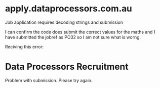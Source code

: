 apply.dataprocessors.com.au
===========================

Job application requires decoding strings and submission


I can confirm the code does submit the correct values for the maths and I have submitted the jobref as PO32 so I am not sure what is worng.

Reciving this error:

<html>
  <head>
    <title>Data Processors Recruitment</title>
  </head>
  <body>
  <h1>Data Processors Recruitment</h1><p>Problem with submission. Please try again.</p></body>
  </html>
